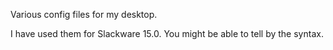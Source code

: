 Various config files for my desktop.

I have used them for Slackware 15.0. You might be able to tell by the syntax.
